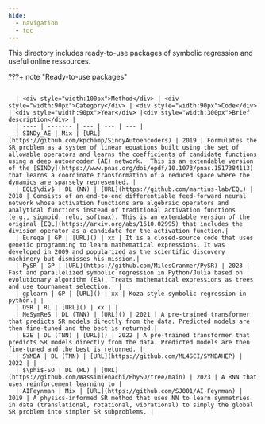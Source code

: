 ```yaml
---
hide:
  - navigation
  - toc
---
```


This directory includes ready-to-use packages of symbolic regression and useful online ressources.

???+ note "Ready-to-use packages"
    <div class="meta_for_parser tablespecs"
    style="font-size: 1pt;visibility:hidden" markdown>
    ###  Genetic programming
    </div>
    
      | <div style="width:100px">Method</div> | <div style="width:90px">Category</div> | <div style="width:90px">Code</div> | <div style="width:90px">Year</div> |<div style="width:300px">Brief description</div> |
      | ---- | ------- | --- | --- | --- |
      | SINDy_AE | Mix | [URL](https://github.com/kpchamp/SindyAutoencoders) | 2019 | Formulates the SR problem as a system of linear equations built using the set of allowable operators and learns the coefficients of candidate functions using a deep autoencoder (AE) network.  This is an extendable version of the [SINDy](https://www.pnas.org/doi/epdf/10.1073/pnas.1517384113) that learns a coordinate transformation of a reduced space where the dynamics are sparsely represented. |
      | EQL$\div$ | DL (NN) | [URL](https://github.com/martius-lab/EQL) | 2018 | Consists of an end-to-end differentiable feed-forward neural network whose activation functions are algebraic operators and analytical functions instead of traditional activation functions (e.g., sigmoid, relu, softmax). This is an extendable version of the original [EQL](https://arxiv.org/abs/1610.02995) that includes the division operator as a candidate for the activation function.|
      | Eureqa | GP | [URL]() | xx | It is a closed-source code that uses genetic programming to learn mathematical expressions. It was developed in 2009 and popularized as the scientific discovery machinery but dismisses his mission.|
      | PySR | GP | [URL](https://github.com/MilesCranmer/PySR) | 2023 | Fast and parallelized symbolic regression in Python/Julia based on evolutionary algorithm (EA). Treats mathematical expressions as trees and use tournament selection.  |
      | gplearn | GP | [URL]() | xx | Koza-style symbolic regression in python.| |
      | DSR | RL | [URL]() | xx | |
      | NeSymReS | DL (TNN) | [URL]() | 2021 | A pre-trained transformer that predicts SR models directly from the data. Predicted models are then fine-tuned and the best is returned.|
      | E2E | DL (TNN) | [URL]() | 2022 | A pre-trained transformer that predicts SR models directly from the data. Predicted models are then fine-tuned and the best is returned. |
      | SYMBA | DL (TNN) | [URL](https://github.com/ML4SCI/SYMBAHEP) | 2022 | |
      | $\phi$-SO | DL (RL) | [URL](https://github.com/WassimTenachi/PhySO/tree/main) | 2023 | A RNN that uses reinforcement learning to |
      | AIFeynman | Mix | [URL](https://github.com/SJ001/AI-Feynman) | 2019 | A physics-informed SR method that uses NN to learn symmetries in data (translational, rotational, vibrational) to simply the global SR problem into simpler SR subproblems. |
